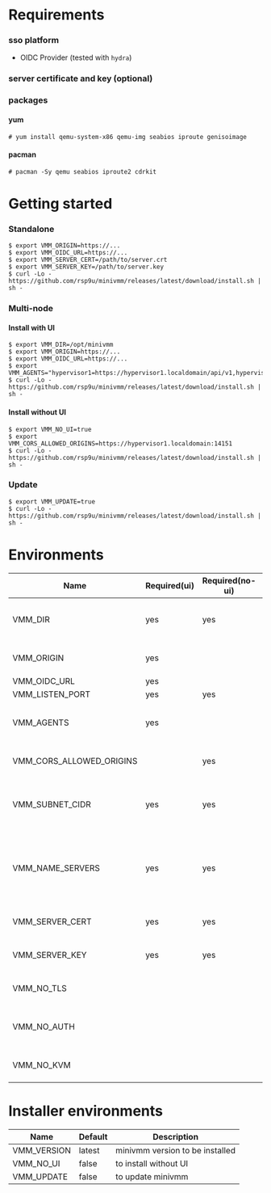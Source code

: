 # Requirements

### sso platform
- OIDC Provider (tested with `hydra`)

### server certificate and key (optional)

### packages

#### yum
```
# yum install qemu-system-x86 qemu-img seabios iproute genisoimage
```

#### pacman
```
# pacman -Sy qemu seabios iproute2 cdrkit
```

# Getting started

### Standalone
```
$ export VMM_ORIGIN=https://...
$ export VMM_OIDC_URL=https://...
$ export VMM_SERVER_CERT=/path/to/server.crt
$ export VMM_SERVER_KEY=/path/to/server.key
$ curl -Lo - https://github.com/rsp9u/minivmm/releases/latest/download/install.sh | sh -
```

### Multi-node

#### Install with UI
```
$ export VMM_DIR=/opt/minivmm
$ export VMM_ORIGIN=https://...
$ export VMM_OIDC_URL=https://...
$ export VMM_AGENTS="hypervisor1=https://hypervisor1.localdomain/api/v1,hypervisor2=https://hypervisor2.localdomain/api/v1"
$ curl -Lo - https://github.com/rsp9u/minivmm/releases/latest/download/install.sh | sh -
```

#### Install without UI
```
$ export VMM_NO_UI=true
$ export VMM_CORS_ALLOWED_ORIGINS=https://hypervisor1.localdomain:14151
$ curl -Lo - https://github.com/rsp9u/minivmm/releases/latest/download/install.sh | sh -
```

### Update

```
$ export VMM_UPDATE=true
$ curl -Lo - https://github.com/rsp9u/minivmm/releases/latest/download/install.sh | sh -
```

# Environments

| Name                     | Required(ui) | Required(no-ui) | Default            | Description                                                         |
|--------------------------|--------------|-----------------|--------------------|---------------------------------------------------------------------|
| VMM_DIR                  | yes          | yes             | '/opt/minivmm'     | base directory path to store state files                            |
| VMM_ORIGIN               | yes          |                 |                    | origin url of minivmm server                                        |
| VMM_OIDC_URL             | yes          |                 |                    | oidc auth url                                                       |
| VMM_LISTEN_PORT          | yes          | yes             | '14151'            | listen port                                                         |
| VMM_AGENTS               | yes          |                 |                    | agents' API endpoint (comma separated)                              |
| VMM_CORS_ALLOWED_ORIGINS |              | yes             |                    | allowed origin urls (comma separated)                               |
| VMM_SUBNET_CIDR          | yes          | yes             | '192.168.200.0/24' | subnet CIDR for the network containing VMs                          |
| VMM_NAME_SERVERS         | yes          | yes             | '1.1.1.1,1.0.0.1'  | domain name servers' address sent via DHCP server (comma separated) |
| VMM_SERVER_CERT          | yes          | yes             |                    | path to the server certificate file                                 |
| VMM_SERVER_KEY           | yes          | yes             |                    | path to the server private key file                                 |
| VMM_NO_TLS               |              |                 |                    | disable tls if set "1" or "true"                                    |
| VMM_NO_AUTH              |              |                 |                    | skip API authentication if set "1" or "true"                        |
| VMM_NO_KVM               |              |                 |                    | disable kvm if set "1" or "true"                                    |

# Installer environments

| Name            | Default | Description                     |
|-----------------|---------|---------------------------------|
| VMM_VERSION | latest  | minivmm version to be installed |
| VMM_NO_UI   | false   | to install without UI           |
| VMM_UPDATE  | false   | to update minivmm               |
